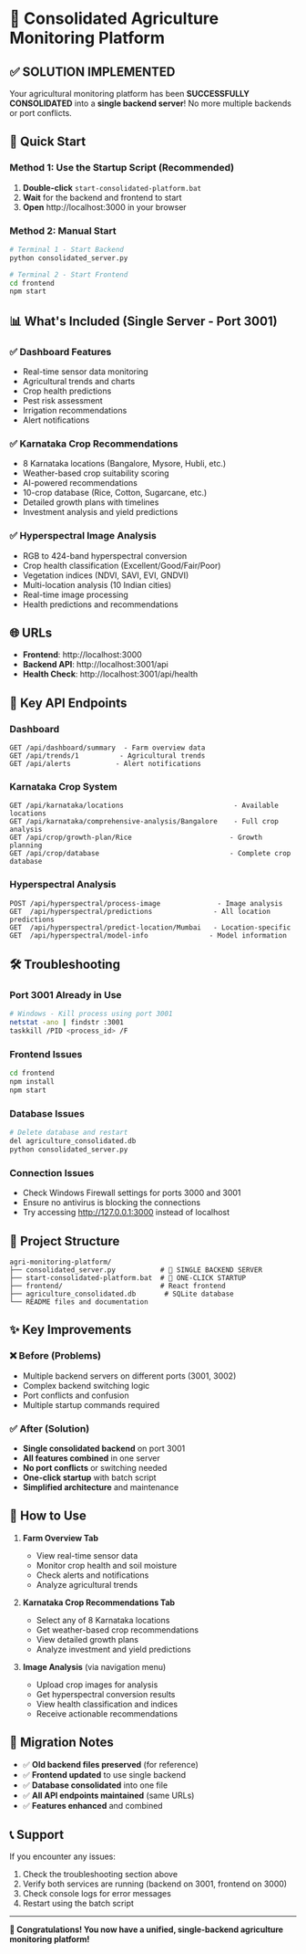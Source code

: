 # 🌱 Consolidated Agriculture Monitoring Platform

## ✅ **SOLUTION IMPLEMENTED**
Your agricultural monitoring platform has been **SUCCESSFULLY CONSOLIDATED** into a **single backend server**! No more multiple backends or port conflicts.

## 🚀 **Quick Start**

### Method 1: Use the Startup Script (Recommended)
1. **Double-click** `start-consolidated-platform.bat`
2. **Wait** for the backend and frontend to start
3. **Open** http://localhost:3000 in your browser

### Method 2: Manual Start
```bash
# Terminal 1 - Start Backend
python consolidated_server.py

# Terminal 2 - Start Frontend  
cd frontend
npm start
```

## 📊 **What's Included (Single Server - Port 3001)**

### ✅ **Dashboard Features**
- Real-time sensor data monitoring
- Agricultural trends and charts  
- Crop health predictions
- Pest risk assessment
- Irrigation recommendations
- Alert notifications

### ✅ **Karnataka Crop Recommendations**
- 8 Karnataka locations (Bangalore, Mysore, Hubli, etc.)
- Weather-based crop suitability scoring
- AI-powered recommendations
- 10-crop database (Rice, Cotton, Sugarcane, etc.)
- Detailed growth plans with timelines
- Investment analysis and yield predictions

### ✅ **Hyperspectral Image Analysis**
- RGB to 424-band hyperspectral conversion
- Crop health classification (Excellent/Good/Fair/Poor)
- Vegetation indices (NDVI, SAVI, EVI, GNDVI)
- Multi-location analysis (10 Indian cities)
- Real-time image processing
- Health predictions and recommendations

## 🌐 **URLs**
- **Frontend**: http://localhost:3000
- **Backend API**: http://localhost:3001/api
- **Health Check**: http://localhost:3001/api/health

## 🔗 **Key API Endpoints**

### Dashboard
```
GET /api/dashboard/summary  - Farm overview data
GET /api/trends/1          - Agricultural trends
GET /api/alerts           - Alert notifications  
```

### Karnataka Crop System
```
GET /api/karnataka/locations                           - Available locations
GET /api/karnataka/comprehensive-analysis/Bangalore    - Full crop analysis
GET /api/crop/growth-plan/Rice                        - Growth planning
GET /api/crop/database                                - Complete crop database
```

### Hyperspectral Analysis  
```
POST /api/hyperspectral/process-image              - Image analysis
GET  /api/hyperspectral/predictions               - All location predictions
GET  /api/hyperspectral/predict-location/Mumbai   - Location-specific
GET  /api/hyperspectral/model-info               - Model information
```

## 🛠️ **Troubleshooting**

### Port 3001 Already in Use
```bash
# Windows - Kill process using port 3001
netstat -ano | findstr :3001
taskkill /PID <process_id> /F
```

### Frontend Issues
```bash
cd frontend
npm install
npm start
```

### Database Issues  
```bash
# Delete database and restart
del agriculture_consolidated.db
python consolidated_server.py
```

### Connection Issues
- Check Windows Firewall settings for ports 3000 and 3001
- Ensure no antivirus is blocking the connections
- Try accessing http://127.0.0.1:3000 instead of localhost

## 📁 **Project Structure**
```
agri-monitoring-platform/
├── consolidated_server.py           # 🚀 SINGLE BACKEND SERVER
├── start-consolidated-platform.bat  # 🎯 ONE-CLICK STARTUP  
├── frontend/                        # React frontend
├── agriculture_consolidated.db       # SQLite database
└── README files and documentation
```

## ✨ **Key Improvements**

### ❌ **Before (Problems)**
- Multiple backend servers on different ports (3001, 3002)
- Complex backend switching logic
- Port conflicts and confusion
- Multiple startup commands required

### ✅ **After (Solution)**
- **Single consolidated backend** on port 3001
- **All features combined** in one server
- **No port conflicts** or switching needed
- **One-click startup** with batch script
- **Simplified architecture** and maintenance

## 🎯 **How to Use**

1. **Farm Overview Tab**
   - View real-time sensor data
   - Monitor crop health and soil moisture
   - Check alerts and notifications
   - Analyze agricultural trends

2. **Karnataka Crop Recommendations Tab**  
   - Select any of 8 Karnataka locations
   - Get weather-based crop recommendations
   - View detailed growth plans
   - Analyze investment and yield predictions

3. **Image Analysis** (via navigation menu)
   - Upload crop images for analysis
   - Get hyperspectral conversion results
   - View health classification and indices
   - Receive actionable recommendations

## 🔄 **Migration Notes**

- ✅ **Old backend files preserved** (for reference)
- ✅ **Frontend updated** to use single backend
- ✅ **Database consolidated** into one file
- ✅ **All API endpoints maintained** (same URLs)
- ✅ **Features enhanced** and combined

## 📞 **Support**

If you encounter any issues:
1. Check the troubleshooting section above
2. Verify both services are running (backend on 3001, frontend on 3000)  
3. Check console logs for error messages
4. Restart using the batch script

---

**🎉 Congratulations! You now have a unified, single-backend agriculture monitoring platform!**
